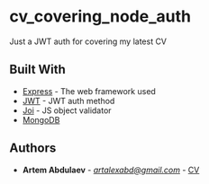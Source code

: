 # cv_covering_node_auth

Just a JWT auth for covering my latest CV

## Built With

* [Express](http://www.dropwizard.io/1.0.2/docs/) - The web framework used
* [JWT](https://jwt.io/) - JWT auth method
* [Joi](https://www.npmjs.com/package/joi) - JS object validator
* [MongoDB](https://www.mongodb.com/)

## Authors

* **Artem Abdulaev** - *artalexabd@gmail.com* - [CV](https://drive.google.com/file/d/1NQ3AEorT4Z8s_tplOqUgtHthqXNHpH8H/view?usp=sharing)
